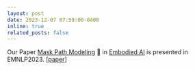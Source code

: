 ```yaml
---
layout: post
date: 2023-12-07 07:59:00-0400
inline: true
related_posts: false
---
```


Our Paper <a href=''>Mask Path Modeling</a> :robot: in <a href=''>Embodied AI</a> is presented in EMNLP2023. [<a href='https://arxiv.org/abs/2305.14268'>paper</a>]